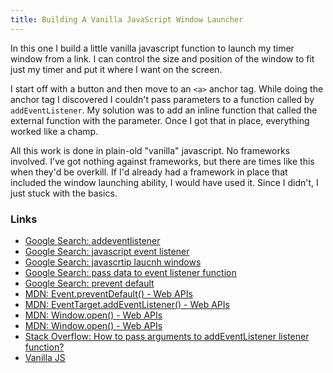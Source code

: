 ```yaml
---
title: Building A Vanilla JavaScript Window Launcher
---
```


In this one I build a little vanilla javascript function to launch my timer window from a link. I can control the size and position of the window to fit just my timer and put it where I want on the screen.

I start off with a button and then move to an `<a>` anchor tag. While doing the anchor tag I discovered I couldn't pass parameters to a function called by `addEventListener`. My solution was to add an inline function that called the external function with the parameter. Once I got that in place, everything worked like a champ.

All this work is done in plain-old "vanilla" javascript. No frameworks involved. I've got nothing against frameworks, but there are times like this when they'd be overkill. If I'd already had a framework in place that included the window launching ability, I would have used it. Since I didn't, I just stuck with the basics. 

### Links

- [Google Search: addeventlistener](https://www.google.com/search?client=safari&rls=en&q=addeventlistener&ie=UTF-8&oe=UTF-8)
- [Google Search: javascript event listener](https://www.google.com/search?client=safari&rls=en&q=javascript+event+listener&ie=UTF-8&oe=UTF-8)
- [Google Search: javascrtip laucnh windows](https://www.google.com/search?client=safari&rls=en&q=javascrtip+laucnh+windows&ie=UTF-8&oe=UTF-8)
- [Google Search: pass data to event listener function](https://www.google.com/search?client=safari&rls=en&q=pass+data+to+event+listener+function&ie=UTF-8&oe=UTF-8)
- [Google Search: prevent default](https://www.google.com/search?client=safari&rls=en&q=prevent+default&ie=UTF-8&oe=UTF-8)
- [MDN: Event.preventDefault() - Web APIs](https://developer.mozilla.org/en-US/docs/Web/API/Event/preventDefault)
- [MDN: EventTarget.addEventListener() - Web APIs](https://developer.mozilla.org/en-US/docs/Web/API/EventTarget/addEventListener)
- [MDN: Window.open() - Web APIs](https://developer.mozilla.org/en-US/docs/Web/API/Window/open)
- [MDN: Window.open() - Web APIs](https://developer.mozilla.org/en-US/docs/Web/API/Window/open#Popup_condition)
- [Stack Overflow: How to pass arguments to addEventListener listener function?](https://stackoverflow.com/questions/256754/how-to-pass-arguments-to-addeventlistener-listener-function)
- [Vanilla JS](http://vanilla-js.com/)
